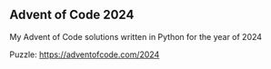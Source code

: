 ## Advent of Code 2024
My Advent of Code solutions written in Python for the year of 2024

Puzzle: https://adventofcode.com/2024
